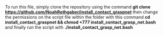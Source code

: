 To run this file, simply clone the repository using the command
**git clone https://github.com/NoahRothgaber/install_contact_graspnet**
then change the permissions on the script file within the folder with this command
**cd install_contact_graspnet && chmod +777 install_contact_grasp_net.bash**
and finally run the script with
**./install_contact_grasp_net.bash**
